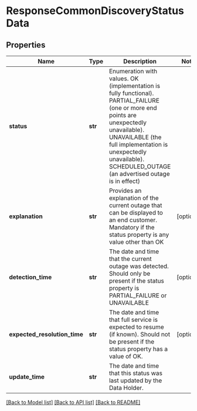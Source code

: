 # ResponseCommonDiscoveryStatusData

## Properties
Name | Type | Description | Notes
------------ | ------------- | ------------- | -------------
**status** | **str** | Enumeration with values. OK (implementation is fully functional). PARTIAL_FAILURE (one or more end points are unexpectedly unavailable). UNAVAILABLE (the full implementation is unexpectedly unavailable). SCHEDULED_OUTAGE (an advertised outage is in effect) | 
**explanation** | **str** | Provides an explanation of the current outage that can be displayed to an end customer. Mandatory if the status property is any value other than OK | [optional] 
**detection_time** | **str** | The date and time that the current outage was detected. Should only be present if the status property is PARTIAL_FAILURE or UNAVAILABLE | [optional] 
**expected_resolution_time** | **str** | The date and time that full service is expected to resume (if known). Should not be present if the status property has a value of OK. | [optional] 
**update_time** | **str** | The date and time that this status was last updated by the Data Holder. | 

[[Back to Model list]](../README.md#documentation-for-models) [[Back to API list]](../README.md#documentation-for-api-endpoints) [[Back to README]](../README.md)


